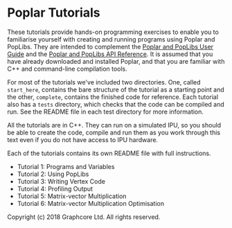 <!-- Copyright (c) 2020 Graphcore Ltd. All rights reserved. -->
# Poplar Tutorials

These tutorials provide hands-on programming exercises to enable you to
familiarise yourself with creating and running programs using Poplar and
PopLibs. They are intended to complement the [Poplar and PopLibs User
Guide](https://docs.graphcore.ai/projects/poplar-user-guide/en/latest/) and the
[Poplar and PopLibs API
Reference](https://docs.graphcore.ai/projects/poplar-api/en/latest/). It is
assumed that you have already downloaded and installed Poplar, and that
you are familiar with C++ and command-line compilation tools.

For most of the tutorials we've included two directories. One, called
`start_here`, contains the bare structure of the tutorial as a starting
point and the other, `complete`, contains the finished code for
reference. Each tutorial also has a `tests` directory, which checks that
the code can be compiled and run. See the README file in each test
directory for more information.

All the tutorials are in C++. They can run on a simulated IPU, so you
should be able to create the code, compile and run them as you work
through this text even if you do not have access to IPU hardware.

Each of the tutorials contains its own README file with full
instructions.

- Tutorial 1: Programs and Variables
- Tutorial 2: Using PopLibs
- Tutorial 3: Writing Vertex Code
- Tutorial 4: Profiling Output
- Tutorial 5: Matrix-vector Multiplication
- Tutorial 6: Matrix-vector Multiplication Optimisation

Copyright (c) 2018 Graphcore Ltd. All rights reserved.

